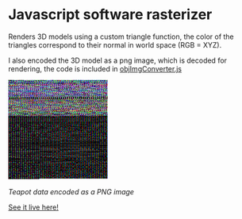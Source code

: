 # Javascript software rasterizer

Renders 3D models using a custom triangle function, the color of the triangles correspond to their normal in world space (RGB = XYZ).

I also encoded the 3D model as a png image, which is decoded for rendering, the code is included in [objImgConverter.js](./objImgConverter.js)

![Teapot data encoded as a PNG image](./teapot%20obj.png)

*Teapot data encoded as a PNG image*

[See it live here!](https://sdegueldre.github.io/js-software-rasterizer/)

